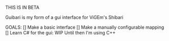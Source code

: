 THIS IS IN BETA

Guibari is my form of a gui interface for ViGEm's Shibari

GOALS:
	[] Make a basic interface
	[] Make a manually configurable mapping
	[] Learn C# for the gui: WIP
		Until then I'm using C++